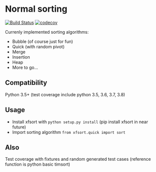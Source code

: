 Normal sorting
===

[![Build Status](https://travis-ci.org/xfenix/xfsort.svg?branch=master)](https://travis-ci.org/xfenix/xfsort)
[![codecov](https://codecov.io/gh/xfenix/xfsort/branch/master/graph/badge.svg)](https://codecov.io/gh/xfenix/xfsort)

Currenly implemented sorting algorithms:

* Bubble (of course just for fun)
* Quick (with random pivot)
* Merge
* Insertion
* Heap
* More to go...

Compatibility
--------

Python 3.5+ (test coverage include python 3.5, 3.6, 3.7, 3.8)

Usage
--------

* Install xfsort with `python setup.py install` (pip install xfsort in near future)
* Import sorting algorithm `from xfsort.quick import sort`

Also
--------

Test coverage with fixtures and random generated test cases (reference function is python basic timsort)
